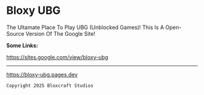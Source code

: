 # Bloxy UBG
The Ultamate Place To Play UBG (Unblocked Games)! This Is A Open-Source Version Of The Google Site!


**Some Links:**

https://sites.google.com/view/bloxy-ubg
** **
https://bloxy-ubg.pages.dev

`Copyright 2025 Bloxcraft Studios`
